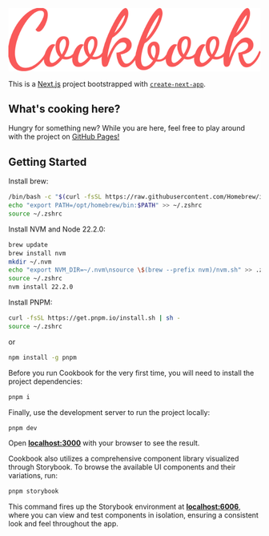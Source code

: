 ![Cookbook project title logo](./public/title.svg)

This is a [Next.js](https://nextjs.org/) project bootstrapped with [`create-next-app`](https://github.com/vercel/next.js/tree/canary/packages/create-next-app).

## What's cooking here?

Hungry for something new? While you are here, feel free to play around with the project on [GitHub Pages!](https://xabicasado.github.io/cookbook/)

## Getting Started

Install brew:

```bash
/bin/bash -c "$(curl -fsSL https://raw.githubusercontent.com/Homebrew/install/HEAD/install.sh)"
echo "export PATH=/opt/homebrew/bin:$PATH" >> ~/.zshrc
source ~/.zshrc
```

Install NVM and Node 22.2.0:

```bash
brew update
brew install nvm
mkdir ~/.nvm
echo "export NVM_DIR=~/.nvm\nsource \$(brew --prefix nvm)/nvm.sh" >> .zshrc
source ~/.zshrc
nvm install 22.2.0
```

Install PNPM:

```bash
curl -fsSL https://get.pnpm.io/install.sh | sh -
source ~/.zshrc
```

or

```bash
npm install -g pnpm
```

Before you run Cookbook for the very first time, you will need to install the project dependencies:

```bash
pnpm i
```

Finally, use the development server to run the project locally:

```bash
pnpm dev
```

Open **[localhost:3000](http://localhost:3000)** with your browser to see the result.

Cookbook also utilizes a comprehensive component library visualized through Storybook. To browse the available UI components and their variations, run:

```bash
pnpm storybook
```

This command fires up the Storybook environment at **[localhost:6006](http://localhost:6006)**, where you can view and test components in isolation, ensuring a consistent look and feel throughout the app.
